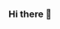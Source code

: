 ### Hi there 👋

<!--
**Aygunb570/Aygunb570** is a ✨ _special_ ✨ repository because its `README.md` (this file) appears on your GitHub profile.

Here are some ideas to get you started:

- 🔭 I’m currently working on creating new websites
- 🌱 I’m currently learning HTML,CSS,JAVAscript and Python
- 📫 How to reach me: bayramovaaygun01@gmail.com
-->
